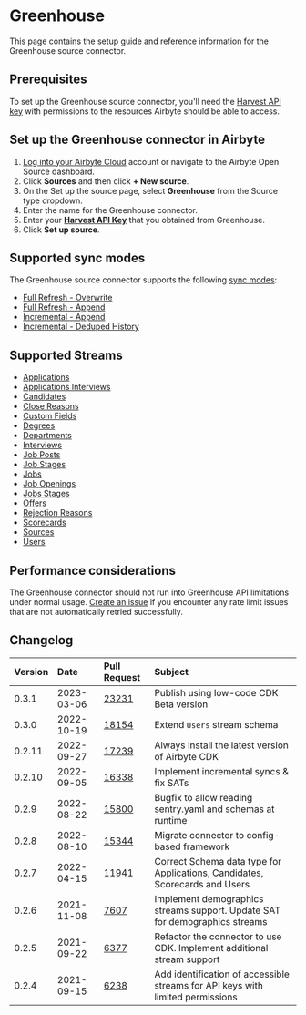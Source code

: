 # Greenhouse

This page contains the setup guide and reference information for the Greenhouse source connector.

## Prerequisites

To set up the Greenhouse source connector, you'll need the [Harvest API key](https://developers.greenhouse.io/harvest.html#authentication) with permissions to the resources Airbyte should be able to access.

## Set up the Greenhouse connector in Airbyte

1. [Log into your Airbyte Cloud](https://cloud.airbyte.io/workspaces) account or navigate to the Airbyte Open Source dashboard.
2. Click **Sources** and then click **+ New source**.
3. On the Set up the source page, select **Greenhouse** from the Source type dropdown.
4. Enter the name for the Greenhouse connector.
4. Enter your [**Harvest API Key**](https://developers.greenhouse.io/harvest.html#authentication) that you obtained from Greenhouse.
5. Click **Set up source**.

## Supported sync modes

The Greenhouse source connector supports the following [sync modes](https://docs.airbyte.com/cloud/core-concepts#connection-sync-modes):

* [Full Refresh - Overwrite](https://docs.airbyte.com/understanding-airbyte/glossary#full-refresh-sync)
* [Full Refresh - Append](https://docs.airbyte.com/understanding-airbyte/connections/full-refresh-append)
* [Incremental - Append](https://docs.airbyte.com/understanding-airbyte/connections/incremental-append)
* [Incremental - Deduped History](https://docs.airbyte.com/understanding-airbyte/connections/incremental-deduped-history)

## Supported Streams

* [Applications](https://developers.greenhouse.io/harvest.html#get-list-applications)
* [Applications Interviews](https://developers.greenhouse.io/harvest.html#get-list-scheduled-interviews-for-application)
* [Candidates](https://developers.greenhouse.io/harvest.html#get-list-candidates)
* [Close Reasons](https://developers.greenhouse.io/harvest.html#get-list-close-reasons)
* [Custom Fields](https://developers.greenhouse.io/harvest.html#get-list-custom-fields)
* [Degrees](https://developers.greenhouse.io/harvest.html#get-list-degrees)
* [Departments](https://developers.greenhouse.io/harvest.html#get-list-departments)
* [Interviews](https://developers.greenhouse.io/harvest.html#get-list-scheduled-interviews)
* [Job Posts](https://developers.greenhouse.io/harvest.html#get-list-job-posts)
* [Job Stages](https://developers.greenhouse.io/harvest.html#get-list-job-stages)
* [Jobs](https://developers.greenhouse.io/harvest.html#get-list-jobs)
* [Job Openings](https://developers.greenhouse.io/harvest.html#get-list-job-openings)
* [Jobs Stages](https://developers.greenhouse.io/harvest.html#get-list-job-stages-for-job)
* [Offers](https://developers.greenhouse.io/harvest.html#get-list-offers)
* [Rejection Reasons](https://developers.greenhouse.io/harvest.html#get-list-rejection-reasons)
* [Scorecards](https://developers.greenhouse.io/harvest.html#get-list-scorecards)
* [Sources](https://developers.greenhouse.io/harvest.html#get-list-sources)
* [Users](https://developers.greenhouse.io/harvest.html#get-list-users)

## Performance considerations

The Greenhouse connector should not run into Greenhouse API limitations under normal usage. [Create an issue](https://github.com/airbytehq/airbyte/issues) if you encounter any rate limit issues that are not automatically retried successfully.

## Changelog

| Version | Date       | Pull Request                                             | Subject                                                                        |
|:--------|:-----------|:---------------------------------------------------------|:-------------------------------------------------------------------------------|
| 0.3.1   | 2023-03-06 | [23231](https://github.com/airbytehq/airbyte/pull/23231) | Publish using low-code CDK Beta version                                        |
| 0.3.0   | 2022-10-19 | [18154](https://github.com/airbytehq/airbyte/pull/18154) | Extend `Users` stream schema                                                   |
| 0.2.11  | 2022-09-27 | [17239](https://github.com/airbytehq/airbyte/pull/17239) | Always install the latest version of Airbyte CDK                               |
| 0.2.10  | 2022-09-05 | [16338](https://github.com/airbytehq/airbyte/pull/16338) | Implement incremental syncs & fix SATs                                         |
| 0.2.9   | 2022-08-22 | [15800](https://github.com/airbytehq/airbyte/pull/15800) | Bugfix to allow reading sentry.yaml and schemas at runtime                     |
| 0.2.8   | 2022-08-10 | [15344](https://github.com/airbytehq/airbyte/pull/15344) | Migrate connector to config-based framework                                    |
| 0.2.7   | 2022-04-15 | [11941](https://github.com/airbytehq/airbyte/pull/11941) | Correct Schema data type for Applications, Candidates, Scorecards and Users    |
| 0.2.6   | 2021-11-08 | [7607](https://github.com/airbytehq/airbyte/pull/7607)   | Implement demographics streams support. Update SAT for demographics streams    |
| 0.2.5   | 2021-09-22 | [6377](https://github.com/airbytehq/airbyte/pull/6377)   | Refactor the connector to use CDK. Implement additional stream support         |
| 0.2.4   | 2021-09-15 | [6238](https://github.com/airbytehq/airbyte/pull/6238)   | Add identification of accessible streams for API keys with limited permissions |
